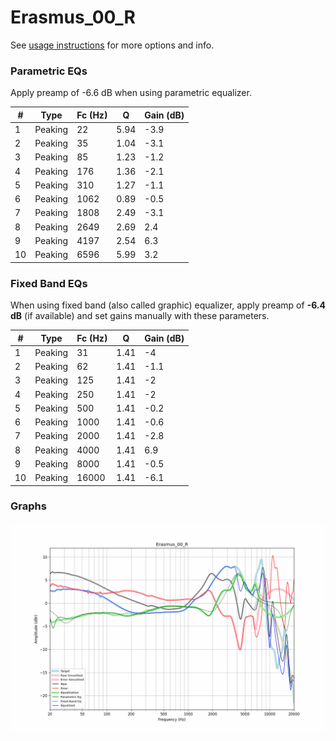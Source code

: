 # Erasmus_00_R
See [usage instructions](https://github.com/jaakkopasanen/AutoEq#usage) for more options and info.

### Parametric EQs
Apply preamp of -6.6 dB when using parametric equalizer.

|   # | Type    |   Fc (Hz) |    Q |   Gain (dB) |
|-----|---------|-----------|------|-------------|
|   1 | Peaking |        22 | 5.94 |        -3.9 |
|   2 | Peaking |        35 | 1.04 |        -3.1 |
|   3 | Peaking |        85 | 1.23 |        -1.2 |
|   4 | Peaking |       176 | 1.36 |        -2.1 |
|   5 | Peaking |       310 | 1.27 |        -1.1 |
|   6 | Peaking |      1062 | 0.89 |        -0.5 |
|   7 | Peaking |      1808 | 2.49 |        -3.1 |
|   8 | Peaking |      2649 | 2.69 |         2.4 |
|   9 | Peaking |      4197 | 2.54 |         6.3 |
|  10 | Peaking |      6596 | 5.99 |         3.2 |

### Fixed Band EQs
When using fixed band (also called graphic) equalizer, apply preamp of **-6.4 dB** (if available) and set gains manually with these parameters.

|   # | Type    |   Fc (Hz) |    Q |   Gain (dB) |
|-----|---------|-----------|------|-------------|
|   1 | Peaking |        31 | 1.41 |        -4   |
|   2 | Peaking |        62 | 1.41 |        -1.1 |
|   3 | Peaking |       125 | 1.41 |        -2   |
|   4 | Peaking |       250 | 1.41 |        -2   |
|   5 | Peaking |       500 | 1.41 |        -0.2 |
|   6 | Peaking |      1000 | 1.41 |        -0.6 |
|   7 | Peaking |      2000 | 1.41 |        -2.8 |
|   8 | Peaking |      4000 | 1.41 |         6.9 |
|   9 | Peaking |      8000 | 1.41 |        -0.5 |
|  10 | Peaking |     16000 | 1.41 |        -6.1 |

### Graphs
![](./Erasmus_00_R.png)

